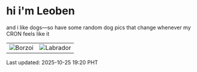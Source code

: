 # hi i'm Leoben

and i like dogs—so have some random dog pics that change whenever my CRON feels like it

|  |  |
|--------|----------|
| ![Borzoi](https://random-dog-vercel.vercel.app/api/random-borzoi?v=1761391215) | ![Labrador](https://random-dog-vercel.vercel.app/api/random-labrador?v=1761391215) |

Last updated: 2025-10-25 19:20 PHT
